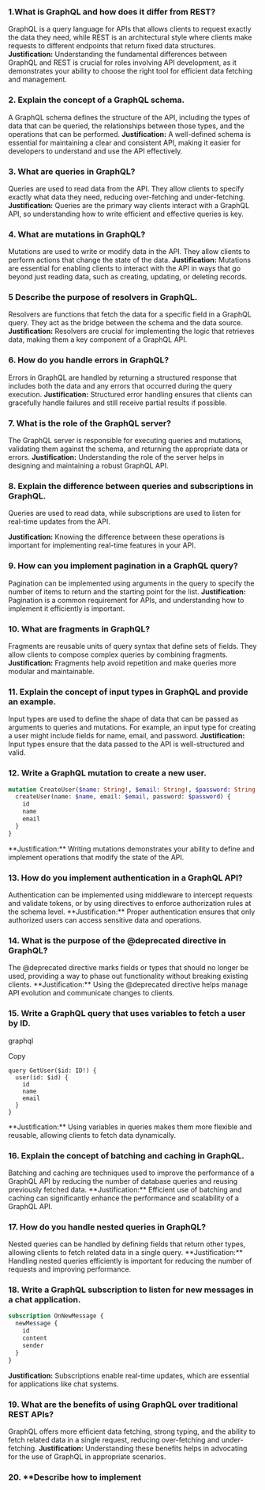 ### 1.**What is GraphQL and how does it differ from REST?**

 GraphQL is a query language for APIs that allows clients to request exactly the data they need, while REST is an architectural style where clients make requests to different endpoints that return fixed data structures. 
**Justification:** Understanding the fundamental differences between GraphQL and REST is crucial for roles involving API development, as it demonstrates your ability to choose the right tool for efficient data fetching and management.

### 2. **Explain the concept of a GraphQL schema.**

 A GraphQL schema defines the structure of the API, including the types of data that can be queried, the relationships between those types, and the operations that can be performed. 
**Justification:** A well-defined schema is essential for maintaining a clear and consistent API, making it easier for developers to understand and use the API effectively.

### 3. **What are queries in GraphQL?**

 Queries are used to read data from the API. They allow clients to specify exactly what data they need, reducing over-fetching and under-fetching. 
**Justification:** Queries are the primary way clients interact with a GraphQL API, so understanding how to write efficient and effective queries is key.
### 4. **What are mutations in GraphQL?**

 Mutations are used to write or modify data in the API. They allow clients to perform actions that change the state of the data. 
**Justification:** Mutations are essential for enabling clients to interact with the API in ways that go beyond just reading data, such as creating, updating, or deleting records.
### 5 **Describe the purpose of resolvers in GraphQL.**

 Resolvers are functions that fetch the data for a specific field in a GraphQL query. They act as the bridge between the schema and the data source. **Justification:** Resolvers are crucial for implementing the logic that retrieves data, making them a key component of a GraphQL API.
### 6. **How do you handle errors in GraphQL?**

 Errors in GraphQL are handled by returning a structured response that includes both the data and any errors that occurred during the query execution. **Justification:** Structured error handling ensures that clients can gracefully handle failures and still receive partial results if possible.
### 7. **What is the role of the GraphQL server?**

 The GraphQL server is responsible for executing queries and mutations, validating them against the schema, and returning the appropriate data or errors. **Justification:** Understanding the role of the server helps in designing and maintaining a robust GraphQL API.
### 8. **Explain the difference between queries and subscriptions in GraphQL.**

Queries are used to read data, while subscriptions are used to listen for real-time updates from the API.

**Justification:** Knowing the difference between these operations is important for implementing real-time features in your API.
### 9. **How can you implement pagination in a GraphQL query?**

Pagination can be implemented using arguments in the query to specify the number of items to return and the starting point for the list. **Justification:** Pagination is a common requirement for APIs, and understanding how to implement it efficiently is important.
### 10. **What are fragments in GraphQL?**

 Fragments are reusable units of query syntax that define sets of fields. They allow clients to compose complex queries by combining fragments. **Justification:** Fragments help avoid repetition and make queries more modular and maintainable.
### 11. **Explain the concept of input types in GraphQL and provide an example.**

 Input types are used to define the shape of data that can be passed as arguments to queries and mutations. For example, an input type for creating a user might include fields for name, email, and password. **Justification:** Input types ensure that the data passed to the API is well-structured and valid.
### 12. **Write a GraphQL mutation to create a new user.**

``` graphql
mutation CreateUser($name: String!, $email: String!, $password: String!) {
  createUser(name: $name, email: $email, password: $password) {
    id
    name
    email
  }
}
```
\*\*Justification\:\*\* Writing mutations demonstrates your ability to define and implement operations that modify the state of the API.

### 13. **How do you implement authentication in a GraphQL API?**

 Authentication can be implemented using middleware to intercept requests and validate tokens, or by using directives to enforce authorization rules at the schema level. 
\*\*Justification\:\*\* Proper authentication ensures that only authorized users can access sensitive data and operations.

### 14. **What is the purpose of the @deprecated directive in GraphQL?**

 The @deprecated directive marks fields or types that should no longer be used, providing a way to phase out functionality without breaking existing clients. 
\*\*Justification\:\*\* Using the @deprecated directive helps manage API evolution and communicate changes to clients.

### 15. **Write a GraphQL query that uses variables to fetch a user by ID.**



graphql

Copy

```
query GetUser($id: ID!) {
  user(id: $id) {
    id
    name
    email
  }
}
```


\*\*Justification\:\*\* Using variables in queries makes them more flexible and reusable, allowing clients to fetch data dynamically.

### 16. **Explain the concept of batching and caching in GraphQL.**

 Batching and caching are techniques used to improve the performance of a GraphQL API by reducing the number of database queries and reusing previously fetched data. 
\*\*Justification\:\*\* Efficient use of batching and caching can significantly enhance the performance and scalability of a GraphQL API.

### 17. **How do you handle nested queries in GraphQL?**

 Nested queries can be handled by defining fields that return other types, allowing clients to fetch related data in a single query. 
\*\*Justification\:\*\* Handling nested queries efficiently is important for reducing the number of requests and improving performance.

### 18. **Write a GraphQL subscription to listen for new messages in a chat application.**


``` graphql
subscription OnNewMessage {
  newMessage {
    id
    content
    sender
  }
}
```

**Justification:** Subscriptions enable real-time updates, which are essential for applications like chat systems.

### 19. **What are the benefits of using GraphQL over traditional REST APIs?**

 GraphQL offers more efficient data fetching, strong typing, and the ability to fetch related data in a single request, reducing over-fetching and under-fetching. **Justification:** Understanding these benefits helps in advocating for the use of GraphQL in appropriate scenarios.

### 20. **Describe how to implement